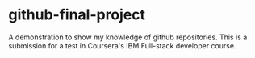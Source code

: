 # github-final-project
A demonstration to show my knowledge of github repositories. This is a submission for a test in Coursera's IBM Full-stack developer course.
